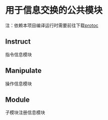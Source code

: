 # 用于信息交换的公共模块

注：依赖本项目编译运行时需要前往下载[protoc](https://github.com/protocolbuffers/protobuf/releases)

## Instruct

指令信息模块

## Manipulate

操作信息模块

## Module

子模块注册信息模块

